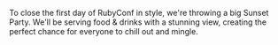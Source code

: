To close the first day of RubyConf in style, we're throwing a big Sunset Party. We'll be serving food & drinks with a stunning view, creating the perfect chance for everyone to chill out and mingle.
